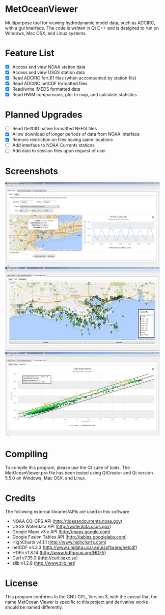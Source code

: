 # MetOceanViewer
Multipurpose tool for viewing hydrodynamic model data, such as ADCIRC, with a gui interface. The code is written in Qt C++ and is designed to run on Windows, Mac OSX, and Linux systems.

# Feature List
- [x] Access and view NOAA station data
- [x] Access and view USGS station data
- [x] Read ADCIRC fort.61 files (when accompanied by station file)
- [x] Read ADCIRC netCDF formatted files
- [x] Read/write IMEDS formatted data
- [x] Read HWM comparisons, plot to map, and calculate statistics

# Planned Upgrades
- [ ] Read Delft3D native formatted NEFIS files
- [x] Allow download of longer periods of data from NOAA interface
- [x] Remove restriction on files having same locations
- [ ] Add interface to NOAA Currents stations
- [ ] Add data to session files upon request of user

# Screenshots
![Screenshot 1](https://github.com/zcobell/MetOceanViewer/blob/master/screenshots/mov_ss1.JPG)
![Screenshot 2](https://github.com/zcobell/MetOceanViewer/blob/master/screenshots/mov_ss2.JPG)
![Screenshot 3](https://github.com/zcobell/MetOceanViewer/blob/master/screenshots/mov_ss3.JPG)

# Compiling
To compile this program, please use the Qt suite of tools. The MetOceanViewer.pro file has been tested using QtCreator and Qt version 5.5.0 on Windows, Mac OSX, and Linux.

# Credits
The following external libraries/APIs are used in this software
- NOAA CO-OPS API (http://tidesandcurrents.noaa.gov)
- USGS Waterdata API (http://waterdata.usgs.gov)
- Google Maps v3.x API (http://maps.google.com)
- Google Fusion Tables API (http://tables.googlelabs.com)
- HighCharts v4.1.1 (http://www.highcharts.com)
- netCDF v4.3.3 (http://www.unidata.ucar.edu/software/netcdf)
- HDF5 v1.8.14 (http://www.hdfgroup.org/HDF5)
- Curl v7.35.0 (http://curl.haxx.se)
- zlib v1.2.8 (http://www.zlib.net)

# License
This program conforms to the GNU GPL, Version 3, with the caveat that the name MetOcean Viewer is specific to this project and derivative works should be named differently.

